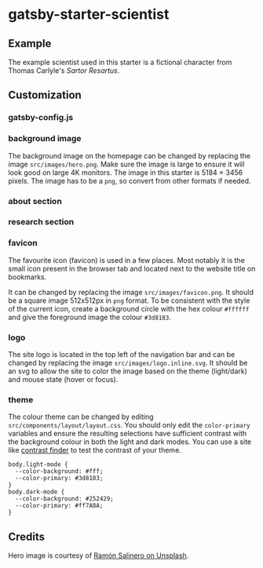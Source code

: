 # gatsby-starter-scientist

## Example

The example scientist used in this starter is a fictional character from Thomas Carlyle's
<i>Sartor Resartus</i>.

## Customization

### gatsby-config.js

### background image

The background image on the homepage can be changed by replacing the image `src/images/hero.png`.
Make sure the image is large to ensure it will look good on large 4K monitors. The image
in this starter is 5184 × 3456 pixels. The image has to be a `png`, so convert from other formats
if needed.

### about section

### research section

### favicon

The favourite icon (favicon) is used in a few places. Most notably it is the small icon present
in the browser tab and located next to the website title on bookmarks.

It can be changed by replacing the image `src/images/favicon.png`. It should be a square image
512x512px in `png` format. To be consistent with the style of the current icon, create a background
circle with the hex colour `#ffffff` and give the foreground image the colour `#3d8183`.

### logo

The site logo is located in the top left of the navigation bar and can be changed by replacing the
image `src/images/logo.inline.svg`. It should be an svg to allow the site to color the image based
on the theme (light/dark) and mouse state (hover or focus).

### theme

The colour theme can be changed by editing `src/components/layout/layout.css`. You should only edit
the `color-primary` variables and ensure the resulting selections have sufficient contrast with the
background colour in both the light and dark modes. You can use a site like
[contrast finder](https://app.contrast-finder.org/?lang=en) to test the contrast of your theme.
```
body.light-mode {
  --color-background: #fff;
  --color-primary: #3d8183;
}
body.dark-mode {
  --color-background: #252429;
  --color-primary: #ff7A8A;
}
```

## Credits

Hero image is courtesy of [Ramón Salinero on Unsplash](https://unsplash.com/photos/vEE00Hx5d0Q).